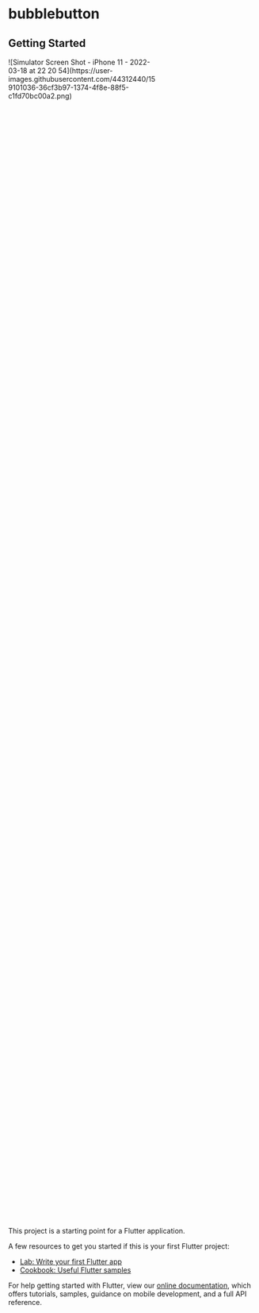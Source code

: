 # bubblebutton



## Getting Started

<div style="width: 60%; height: 60%"> ![Simulator Screen Shot - iPhone 11 - 2022-03-18 at 22 20 54](https://user-images.githubusercontent.com/44312440/159101036-36cf3b97-1374-4f8e-88f5-c1fd70bc00a2.png) </div>

This project is a starting point for a Flutter application.

A few resources to get you started if this is your first Flutter project:

- [Lab: Write your first Flutter app](https://flutter.dev/docs/get-started/codelab)
- [Cookbook: Useful Flutter samples](https://flutter.dev/docs/cookbook)

For help getting started with Flutter, view our
[online documentation](https://flutter.dev/docs), which offers tutorials,
samples, guidance on mobile development, and a full API reference.
